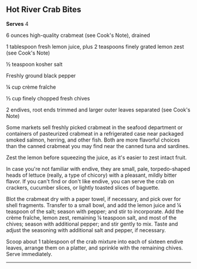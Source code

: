﻿## Hot River Crab Bites

**Serves** 4

6 ounces high-quality crabmeat (see Cook's Note), drained

1 tablespoon fresh lemon juice, plus 2 teaspoons finely grated lemon zest (see Cook's Note)

½ teaspoon kosher salt

Freshly ground black pepper

¼ cup crème fraîche

⅓ cup finely chopped fresh chives

2 endives, root ends trimmed and larger outer leaves separated (see Cook's Note)

Some markets sell freshly picked crabmeat in the seafood department or containers of pasteurized crabmeat in a refrigerated case near packaged smoked salmon, herring, and other fish. Both are more flavorful choices than the canned crabmeat you may find near the canned tuna and sardines.

Zest the lemon before squeezing the juice, as it's easier to zest intact fruit.

In case you're not familiar with endive, they are small, pale, torpedo-shaped heads of lettuce (really, a type of chicory) with a pleasant, mildly bitter flavor. If you can't find or don't like endive, you can serve the crab on crackers, cucumber slices, or lightly toasted slices of baguette.

Blot the crabmeat dry with a paper towel, if necessary, and pick over for shell fragments. Transfer to a small bowl, and add the lemon juice and ¼ teaspoon of the salt; season with pepper; and stir to incorporate. Add the crème fraîche, lemon zest, remaining ¼ teaspoon salt, and most of the chives; season with additional pepper; and stir gently to mix. Taste and adjust the seasoning with additional salt and pepper, if necessary.

Scoop about 1 tablespoon of the crab mixture into each of sixteen endive leaves, arrange them on a platter, and sprinkle with the remaining chives. Serve immediately.

---

